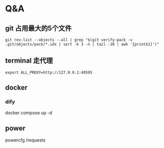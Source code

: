 # Q&A

## git 占用最大的5个文件
~~~ shell
git rev-list --objects --all | grep "$(git verify-pack -v .git/objects/pack/*.idx | sort -k 3 -n | tail -10 | awk '{print$1}')"
~~~

## terminal 走代理

~~~ shell
export ALL_PROXY=http://127.0.0.1:49595

~~~

## docker

### dify 

docker compose up -d

## power

powercfg /requests
